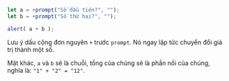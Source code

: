 

```js run demo
let a = +prompt("Số đầu tiên?", "");
let b = +prompt("Số thứ hai?", "");

alert( a + b );
```

Lưu ý dấu cộng đơn nguyên `+` trước `prompt`. Nó ngay lập tức chuyển đổi giá trị thành một số.

Mặt khác, `a` và `b` sẽ là chuỗi, tổng của chúng sẽ là phần nối của chúng, nghĩa là: `"1" + "2" = "12"`.
